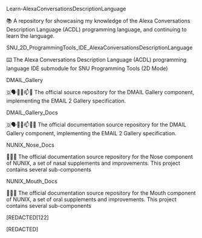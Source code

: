 
Learn-AlexaConversationsDescriptionLanguage

📚️ A repository for showcasing my knowledge of the Alexa Conversations Description Language (ACDL) programming language, and continuing to learn the language. 

SNU_2D_ProgrammingTools_IDE_AlexaConversationsDescriptionLanguage

⌨️ The Alexa Conversations Description Language (ACDL) programming language IDE submodule for SNU Programming Tools (2D Mode)

DMAIL_Gallery

🇩🗣️📧️📮️📫️🧾️ The official source repository for the DMAIL Gallery component, implementing the EMAIL 2 Gallery specification. 

DMAIL_Gallery_Docs

🇩🗣️📧️📮️📫️🧾️📖️ The official documentation source repository for the DMAIL Gallery component, implementing the EMAIL 2 Gallery specification. 

NUNIX_Nose_Docs

🧠️👃️📖️ The official documentation source repository for the Nose component of NUNIX, a set of nasal supplements and improvements. This project contains several sub-components

NUNIX_Mouth_Docs

🧠️👄️📖️ The official documentation source repository for the Mouth component of NUNIX, a set of oral supplements and improvements. This project contains several sub-components 

[REDACTED[122]

[REDACTED]


